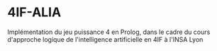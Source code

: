 # 4IF-ALIA
Implémentation du jeu puissance 4 en Prolog, dans le cadre du cours d'approche logique de l'intelligence artificielle en 4IF à l'INSA Lyon
